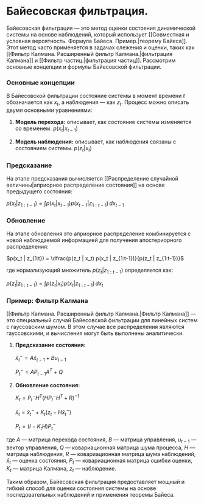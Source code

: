 # Байесовская фильтрация.

Байесовская фильтрация — это метод оценки состояния динамической системы на основе наблюдений, который использует [[Совместная и условная вероятность. Формула Байеса. Пример.|теорему Байеса]]. Этот метод часто применяется в задачах слежения и оценки, таких как [[Фильтр Калмана. Расширенный фильтр Калмана.|фильтрация Калмана]] и [[Фильтр частиц.|фильтрация частиц]]. Рассмотрим основные концепции и формулы Байесовской фильтрации.

### Основные концепции

В Байесовской фильтрации состояние системы в момент времени $t$ обозначается как $x_t$, а наблюдения — как $z_t$. Процесс можно описать двумя основными уравнениями:

1. **Модель перехода:** описывает, как состояние системы изменяется со временем.
   $p(x_t | x_{t-1})$

2. **Модель наблюдения:** описывает, как наблюдения связаны с состоянием системы.
   $p(z_t | x_t)$

### Предсказание

На этапе предсказания вычисляется [[Распределение случайной величины|априорное распределение состояния]] на основе предыдущего состояния:

$p(x_t | z_{1:t-1}) = \int p(x_t | x_{t-1}) p(x_{t-1} | z_{1:t-1}) \, dx_{t-1}$

### Обновление

На этапе обновления это априорное распределение комбинируется с новой наблюдаемой информацией для получения апостериорного распределения:

$p(x_t | z_{1:t}) = \dfrac{p(z_t | x_t) p(x_t | z_{1:t-1})}{p(z_t | z_{1:t-1})}$

где нормализующий множитель $p(z_t | z_{1:t-1})$ определяется как:

$p(z_t | z_{1:t-1}) = \int p(z_t | x_t) p(x_t | z_{1:t-1}) \, dx_t$

### Пример: Фильтр Калмана

[[Фильтр Калмана. Расширенный фильтр Калмана.|Фильтр Калмана]] — это специальный случай Байесовской фильтрации для линейных систем с гауссовским шумом. В этом случае все распределения являются гауссовскими, и вычисления могут быть выполнены аналитически. 

1. **Предсказание состояния:**
   
   $\hat{x}_t^- = A \hat{x}_{t-1} + B u_{t-1}$
   
   $P_t^- = A P_{t-1} A^T + Q$

2. **Обновление состояния:**
   
   $K_t = P_t^- H^T (H P_t^- H^T + R)^{-1}$
   
   $\hat{x}_t = \hat{x}_t^- + K_t (z_t - H \hat{x}_t^-)$
   
   $P_t = (I - K_t H) P_t^-$

где $A$ — матрица перехода состояния, $B$ — матрица управления, $u_{t-1}$ — вектор управления, $Q$ — ковариационная матрица шума процесса, $H$ — матрица наблюдения, $R$ — ковариационная матрица шума наблюдений, $\hat{x}_t$ — оценка состояния, $P_t$ — ковариационная матрица ошибки оценки, $K_t$ — матрица Калмана, $z_t$ — наблюдение.

Таким образом, Байесовская фильтрация предоставляет мощный и гибкий способ для оценки состояния системы на основе последовательных наблюдений и применения теоремы Байеса.